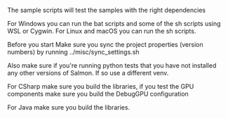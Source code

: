 The sample scripts will test the samples with the right dependencies

For Windows you can run the bat scripts and some of the sh scripts using WSL or Cygwin.
For Linux and macOS you can run the sh scripts.

Before you start
Make sure you sync the project properties (version numbers) by running ../misc/sync_settings.sh

Also make sure if you're running python tests that you have not installed any other versions of Salmon. If so use a different venv.

For CSharp make sure you build the libraries, if you test the GPU components make sure you build the DebugGPU configuration

For Java make sure you build the libraries.
